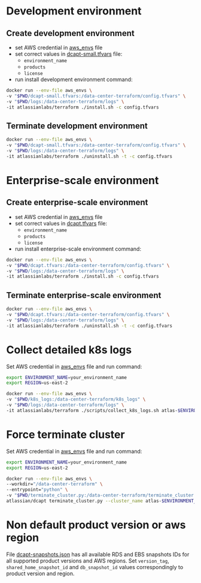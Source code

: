 # Development environment
## Create development environment 
* set AWS credential in [aws_envs](./aws_envs) file
* set correct values in [dcapt-small.tfvars](./dcapt-small.tfvars) file:
  * `environment_name`
  * `products`
  * `license`
* run install development environment command:
``` bash
docker run --env-file aws_envs \
-v "$PWD/dcapt-small.tfvars:/data-center-terraform/config.tfvars" \
-v "$PWD/logs:/data-center-terraform/logs" \
-it atlassianlabs/terraform ./install.sh -c config.tfvars
```
## Terminate development environment
``` bash
docker run --env-file aws_envs \
-v "$PWD/dcapt-small.tfvars:/data-center-terraform/config.tfvars" \
-v "$PWD/logs:/data-center-terraform/logs" \
-it atlassianlabs/terraform ./uninstall.sh -t -c config.tfvars
```

# Enterprise-scale environment
## Create enterprise-scale environment
* set AWS credential in [aws_envs](./aws_envs) file
* set correct values in [dcapt.tfvars](./dcapt.tfvars) file:
  * `environment_name`
  * `products`
  * `license`
* run install enterprise-scale environment command:
``` bash
docker run --env-file aws_envs \
-v "$PWD/dcapt.tfvars:/data-center-terraform/config.tfvars" \
-v "$PWD/logs:/data-center-terraform/logs" \
-it atlassianlabs/terraform ./install.sh -c config.tfvars
```
## Terminate enterprise-scale environment
``` bash
docker run --env-file aws_envs \
-v "$PWD/dcapt.tfvars:/data-center-terraform/config.tfvars" \
-v "$PWD/logs:/data-center-terraform/logs" \
-it atlassianlabs/terraform ./uninstall.sh -t -c config.tfvars
```

# Collect detailed k8s logs
Set AWS credential in [aws_envs](./aws_envs) file and run command:
``` bash
export ENVIRONMENT_NAME=your_environment_name
export REGION=us-east-2

docker run --env-file aws_envs \
-v "$PWD/k8s_logs:/data-center-terraform/k8s_logs" \
-v "$PWD/logs:/data-center-terraform/logs" \
-it atlassianlabs/terraform ./scripts/collect_k8s_logs.sh atlas-$ENVIRONMENT_NAME-cluster $REGION k8s_logs
```

# Force terminate cluster
Set AWS credential in [aws_envs](./aws_envs) file and run command:
``` bash
export ENVIRONMENT_NAME=your_environment_name
export REGION=us-east-2

docker run --env-file aws_envs \
--workdir="/data-center-terraform" \
--entrypoint="python" \
-v "$PWD/terminate_cluster.py:/data-center-terraform/terminate_cluster.py" \
atlassian/dcapt terminate_cluster.py --cluster_name atlas-$ENVIRONMENT_NAME-cluster --aws_region $REGION
```

# Non default product version or aws region
File [dcapt-snapshots.json](./dcapt-snapshots.json) has all available RDS and EBS snapshots IDs for all supported product 
versions and AWS regions.
Set `version_tag`, `shared_home_snapshot_id` and `db_snapshot_id` values correspondingly to product version and region.